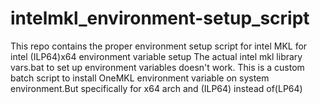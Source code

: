 # intelmkl_environment-setup_script
This repo contains the proper environment setup script for intel MKL for intel (ILP64)x64 environment variable setup
The actual intel mkl library vars.bat to set up environment variables doesn't work.
This is a custom batch script to install OneMKL environment variable on system environment.But specifically for x64 arch and (ILP64) instead of(LP64)
